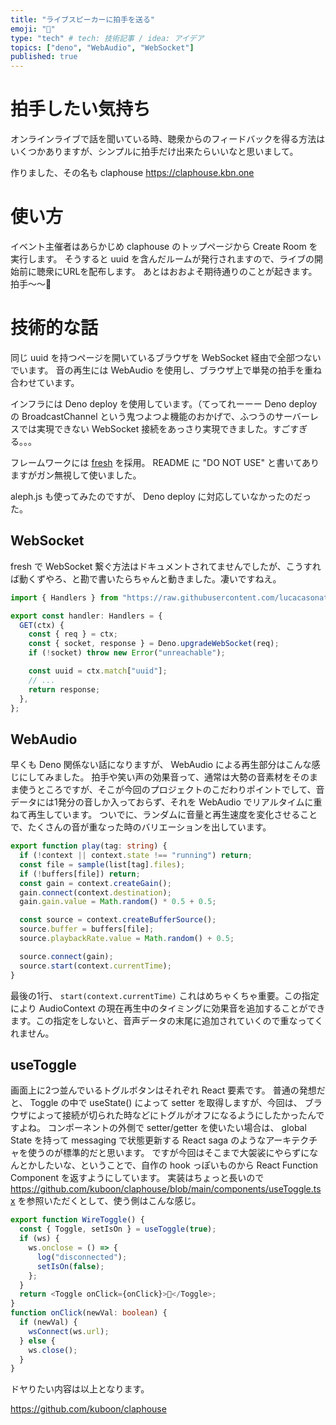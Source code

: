 ```yaml
---
title: "ライブスピーカーに拍手を送る"
emoji: "👏"
type: "tech" # tech: 技術記事 / idea: アイデア
topics: ["deno", "WebAudio", "WebSocket"]
published: true
---
```

# 拍手したい気持ち

オンラインライブで話を聞いている時、聴衆からのフィードバックを得る方法はいくつかありますが、シンプルに拍手だけ出来たらいいなと思いまして。

作りました、その名も claphouse
https://claphouse.kbn.one

# 使い方
イベント主催者はあらかじめ claphouse のトップページから Create Room を実行します。
そうすると uuid を含んだルームが発行されますので、ライブの開始前に聴衆にURLを配布します。
あとはおおよそ期待通りのことが起きます。拍手〜〜👏

# 技術的な話
同じ uuid を持つページを開いているブラウザを WebSocket 経由で全部つないでいます。
音の再生には WebAudio を使用し、ブラウザ上で単発の拍手を重ね合わせています。

インフラには Deno deploy を使用しています。（てってれーーー
Deno deploy の BroadcastChannel という鬼つよつよ機能のおかげで、ふつうのサーバーレスでは実現できない WebSocket 接続をあっさり実現できました。すごすぎる。。。

フレームワークには [fresh](https://github.com/lucacasonato/fresh) を採用。
README に "DO NOT USE" と書いてありますがガン無視して使いました。

aleph.js も使ってみたのですが、 Deno deploy に対応していなかったのだった。

## WebSocket
fresh で WebSocket 繋ぐ方法はドキュメントされてませんでしたが、こうすれば動くずやろ、と勘で書いたらちゃんと動きました。凄いですねえ。

```ts:pages/ws/[uuid].ts
import { Handlers } from "https://raw.githubusercontent.com/lucacasonato/fresh/main/server.ts";

export const handler: Handlers = {
  GET(ctx) {
    const { req } = ctx;
    const { socket, response } = Deno.upgradeWebSocket(req);
    if (!socket) throw new Error("unreachable");

    const uuid = ctx.match["uuid"];
    // ...
    return response;
  },
};
```

## WebAudio
早くも Deno 関係ない話になりますが、 WebAudio による再生部分はこんな感じにしてみました。
拍手や笑い声の効果音って、通常は大勢の音素材をそのまま使うところですが、そこが今回のプロジェクトのこだわりポイントでして、音データには1発分の音しか入っておらず、それを WebAudio でリアルタイムに重ねて再生しています。
ついでに、ランダムに音量と再生速度を変化させることで、たくさんの音が重なった時のバリエーションを出しています。
```ts:lib/sound.ts
export function play(tag: string) {
  if (!context || context.state !== "running") return;
  const file = sample(list[tag].files);
  if (!buffers[file]) return;
  const gain = context.createGain();
  gain.connect(context.destination);
  gain.gain.value = Math.random() * 0.5 + 0.5;

  const source = context.createBufferSource();
  source.buffer = buffers[file];
  source.playbackRate.value = Math.random() + 0.5;

  source.connect(gain);
  source.start(context.currentTime);
}
```

最後の1行、 `start(context.currentTime)` これはめちゃくちゃ重要。この指定により AudioContext の現在再生中のタイミングに効果音を追加することができます。この指定をしないと、音声データの末尾に追加されていくので重なってくれません。

## useToggle
画面上に2つ並んでいるトグルボタンはそれぞれ React 要素です。
普通の発想だと、 Toggle の中で useState() によって setter を取得しますが、今回は、
ブラウザによって接続が切られた時などにトグルがオフになるようにしたかったんですよね。
コンポーネントの外側で setter/getter を使いたい場合は、 global State を持って messaging で状態更新する React saga のようなアーキテクチャを使うのが標準的だと思います。
ですが今回はそこまで大袈裟にやらずになんとかしたいな、ということで、自作の hook っぽいものから React Function Component を返すようにしています。
実装はちょっと長いので https://github.com/kuboon/claphouse/blob/main/components/useToggle.tsx を参照いただくとして、使う側はこんな感じ。

```ts
export function WireToggle() {
  const { Toggle, setIsOn } = useToggle(true);
  if (ws) {
    ws.onclose = () => {
      log("disconnected");
      setIsOn(false);
    };
  }
  return <Toggle onClick={onClick}>📶</Toggle>;
}
function onClick(newVal: boolean) {
  if (newVal) {
    wsConnect(ws.url);
  } else {
    ws.close();
  }
}
```

ドヤりたい内容は以上となります。

https://github.com/kuboon/claphouse
